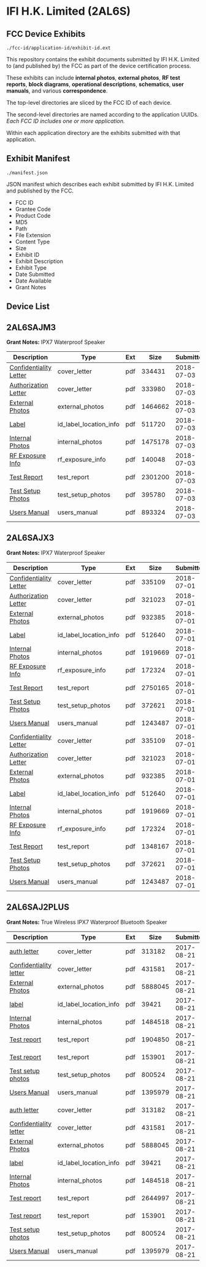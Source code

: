 # IFI H.K. Limited (2AL6S)
## FCC Device Exhibits

```
./fcc-id/application-id/exhibit-id.ext
```

This repository contains the exhibit documents submitted by IFI H.K. Limited to (and published by) the FCC as part of the device certification process.

These exhibits can include **internal photos**, **external photos**, **RF test reports**, **block diagrams**, **operational descriptions**, **schematics**, **user manuals**, and various **correspondence**.

The top-level directories are sliced by the FCC ID of each device.

The second-level directories are named according to the application UUIDs. *Each FCC ID includes one or more application.*

Within each application directory are the exhibits submitted with that application. 

## Exhibit Manifest

```
./manifest.json
```

JSON manifest which describes each exhibit submitted by IFI H.K. Limited and published by the FCC.

- FCC ID
- Grantee Code
- Product Code
- MD5
- Path
- File Extension
- Content Type
- Size
- Exhibit ID
- Exhibit Description
- Exhibit Type
- Date Submitted
- Date Available
- Grant Notes

## Device List
## 2AL6SAJM3
**Grant Notes:** IPX7 Waterproof Speaker

| Description | Type | Ext | Size | Submitted | Available |
| ----------- | ---- | --- | ---- | --------- | --------- |
| [Confidentiality Letter](2AL6SAJM3/6d2e822974b2a332ba714a982c12842b/3911077.pdf) | cover_letter | pdf | 334431 | 2018-07-03 | 2018-07-03 |
| [Authorization Letter](2AL6SAJM3/6d2e822974b2a332ba714a982c12842b/3911078.pdf) | cover_letter | pdf | 333980 | 2018-07-03 | 2018-07-03 |
| [External Photos](2AL6SAJM3/6d2e822974b2a332ba714a982c12842b/3911084.pdf) | external_photos | pdf | 1464662 | 2018-07-03 | 2018-12-31 |
| [Label](2AL6SAJM3/6d2e822974b2a332ba714a982c12842b/3911083.pdf) | id_label_location_info | pdf | 511720 | 2018-07-03 | 2018-07-03 |
| [Internal Photos](2AL6SAJM3/6d2e822974b2a332ba714a982c12842b/3911085.pdf) | internal_photos | pdf | 1475178 | 2018-07-03 | 2018-12-31 |
| [RF Exposure Info](2AL6SAJM3/6d2e822974b2a332ba714a982c12842b/3911088.pdf) | rf_exposure_info | pdf | 140048 | 2018-07-03 | 2018-07-03 |
| [Test Report](2AL6SAJM3/6d2e822974b2a332ba714a982c12842b/3911087.pdf) | test_report | pdf | 2301200 | 2018-07-03 | 2018-07-03 |
| [Test Setup Photos](2AL6SAJM3/6d2e822974b2a332ba714a982c12842b/3911086.pdf) | test_setup_photos | pdf | 395780 | 2018-07-03 | 2018-12-31 |
| [Users Manual](2AL6SAJM3/6d2e822974b2a332ba714a982c12842b/3911079.pdf) | users_manual | pdf | 893324 | 2018-07-03 | 2018-12-31 |
## 2AL6SAJX3
**Grant Notes:** IPX7 Waterproof Speaker

| Description | Type | Ext | Size | Submitted | Available |
| ----------- | ---- | --- | ---- | --------- | --------- |
| [Confidentiality Letter](2AL6SAJX3/d64a381ef23ebd07fef6d39dc2277c2e/3907745.pdf) | cover_letter | pdf | 335109 | 2018-07-01 | 2018-07-01 |
| [Authorization Letter](2AL6SAJX3/d64a381ef23ebd07fef6d39dc2277c2e/3907746.pdf) | cover_letter | pdf | 321023 | 2018-07-01 | 2018-07-01 |
| [External Photos](2AL6SAJX3/d64a381ef23ebd07fef6d39dc2277c2e/3907752.pdf) | external_photos | pdf | 932385 | 2018-07-01 | 2018-12-29 |
| [Label](2AL6SAJX3/d64a381ef23ebd07fef6d39dc2277c2e/3907751.pdf) | id_label_location_info | pdf | 512640 | 2018-07-01 | 2018-07-01 |
| [Internal Photos](2AL6SAJX3/d64a381ef23ebd07fef6d39dc2277c2e/3907753.pdf) | internal_photos | pdf | 1919669 | 2018-07-01 | 2018-12-29 |
| [RF Exposure Info](2AL6SAJX3/d64a381ef23ebd07fef6d39dc2277c2e/3907756.pdf) | rf_exposure_info | pdf | 172324 | 2018-07-01 | 2018-07-01 |
| [Test Report](2AL6SAJX3/d64a381ef23ebd07fef6d39dc2277c2e/3907755.pdf) | test_report | pdf | 2750165 | 2018-07-01 | 2018-07-01 |
| [Test Setup Photos](2AL6SAJX3/d64a381ef23ebd07fef6d39dc2277c2e/3907754.pdf) | test_setup_photos | pdf | 372621 | 2018-07-01 | 2018-12-29 |
| [Users Manual](2AL6SAJX3/d64a381ef23ebd07fef6d39dc2277c2e/3907747.pdf) | users_manual | pdf | 1243487 | 2018-07-01 | 2018-12-29 |
| [Confidentiality Letter](2AL6SAJX3/c4f0f406a6528120cbc55ef2923186b7/3907745.pdf) | cover_letter | pdf | 335109 | 2018-07-01 | 2018-07-01 |
| [Authorization Letter](2AL6SAJX3/c4f0f406a6528120cbc55ef2923186b7/3907746.pdf) | cover_letter | pdf | 321023 | 2018-07-01 | 2018-07-01 |
| [External Photos](2AL6SAJX3/c4f0f406a6528120cbc55ef2923186b7/3907752.pdf) | external_photos | pdf | 932385 | 2018-07-01 | 2018-12-29 |
| [Label](2AL6SAJX3/c4f0f406a6528120cbc55ef2923186b7/3907751.pdf) | id_label_location_info | pdf | 512640 | 2018-07-01 | 2018-07-01 |
| [Internal Photos](2AL6SAJX3/c4f0f406a6528120cbc55ef2923186b7/3907753.pdf) | internal_photos | pdf | 1919669 | 2018-07-01 | 2018-12-29 |
| [RF Exposure Info](2AL6SAJX3/c4f0f406a6528120cbc55ef2923186b7/3907756.pdf) | rf_exposure_info | pdf | 172324 | 2018-07-01 | 2018-07-01 |
| [Test Report](2AL6SAJX3/c4f0f406a6528120cbc55ef2923186b7/3907788.pdf) | test_report | pdf | 1348167 | 2018-07-01 | 2018-07-01 |
| [Test Setup Photos](2AL6SAJX3/c4f0f406a6528120cbc55ef2923186b7/3907754.pdf) | test_setup_photos | pdf | 372621 | 2018-07-01 | 2018-12-29 |
| [Users Manual](2AL6SAJX3/c4f0f406a6528120cbc55ef2923186b7/3907747.pdf) | users_manual | pdf | 1243487 | 2018-07-01 | 2018-12-29 |
## 2AL6SAJ2PLUS
**Grant Notes:** True Wireless IPX7 Waterproof Bluetooth Speaker

| Description | Type | Ext | Size | Submitted | Available |
| ----------- | ---- | --- | ---- | --------- | --------- |
| [auth letter](2AL6SAJ2PLUS/f537de6d373c8d8bf74af638b0a8400c/3520650.pdf) | cover_letter | pdf | 313182 | 2017-08-21 | 2017-08-22 |
| [Confidentiality letter](2AL6SAJ2PLUS/f537de6d373c8d8bf74af638b0a8400c/3520670.pdf) | cover_letter | pdf | 431581 | 2017-08-21 | 2017-08-22 |
| [External Photos](2AL6SAJ2PLUS/f537de6d373c8d8bf74af638b0a8400c/3520657.pdf) | external_photos | pdf | 5888045 | 2017-08-21 | 2017-08-22 |
| [label](2AL6SAJ2PLUS/f537de6d373c8d8bf74af638b0a8400c/3520668.pdf) | id_label_location_info | pdf | 39421 | 2017-08-21 | 2017-08-22 |
| [Internal Photos](2AL6SAJ2PLUS/f537de6d373c8d8bf74af638b0a8400c/3520674.pdf) | internal_photos | pdf | 1484518 | 2017-08-21 | 2017-08-22 |
| [Test report](2AL6SAJ2PLUS/f537de6d373c8d8bf74af638b0a8400c/3520684.pdf) | test_report | pdf | 1904850 | 2017-08-21 | 2017-08-22 |
| [Test report](2AL6SAJ2PLUS/f537de6d373c8d8bf74af638b0a8400c/3520681.pdf) | test_report | pdf | 153901 | 2017-08-21 | 2017-08-22 |
| [Test setup photos](2AL6SAJ2PLUS/f537de6d373c8d8bf74af638b0a8400c/3520672.pdf) | test_setup_photos | pdf | 800524 | 2017-08-21 | 2017-08-22 |
| [Users Manual](2AL6SAJ2PLUS/f537de6d373c8d8bf74af638b0a8400c/3520683.pdf) | users_manual | pdf | 1395979 | 2017-08-21 | 2017-08-22 |
| [auth letter](2AL6SAJ2PLUS/2b6d1d332a8eebde83e9eb6ed1b6d176/3520650.pdf) | cover_letter | pdf | 313182 | 2017-08-21 | 2017-08-22 |
| [Confidentiality letter](2AL6SAJ2PLUS/2b6d1d332a8eebde83e9eb6ed1b6d176/3520670.pdf) | cover_letter | pdf | 431581 | 2017-08-21 | 2017-08-22 |
| [External Photos](2AL6SAJ2PLUS/2b6d1d332a8eebde83e9eb6ed1b6d176/3520657.pdf) | external_photos | pdf | 5888045 | 2017-08-21 | 2017-08-22 |
| [label](2AL6SAJ2PLUS/2b6d1d332a8eebde83e9eb6ed1b6d176/3520668.pdf) | id_label_location_info | pdf | 39421 | 2017-08-21 | 2017-08-22 |
| [Internal Photos](2AL6SAJ2PLUS/2b6d1d332a8eebde83e9eb6ed1b6d176/3520674.pdf) | internal_photos | pdf | 1484518 | 2017-08-21 | 2017-08-22 |
| [Test report](2AL6SAJ2PLUS/2b6d1d332a8eebde83e9eb6ed1b6d176/3520675.pdf) | test_report | pdf | 2644997 | 2017-08-21 | 2017-08-22 |
| [Test report](2AL6SAJ2PLUS/2b6d1d332a8eebde83e9eb6ed1b6d176/3520681.pdf) | test_report | pdf | 153901 | 2017-08-21 | 2017-08-22 |
| [Test setup photos](2AL6SAJ2PLUS/2b6d1d332a8eebde83e9eb6ed1b6d176/3520672.pdf) | test_setup_photos | pdf | 800524 | 2017-08-21 | 2017-08-22 |
| [Users Manual](2AL6SAJ2PLUS/2b6d1d332a8eebde83e9eb6ed1b6d176/3520683.pdf) | users_manual | pdf | 1395979 | 2017-08-21 | 2017-08-22 |

